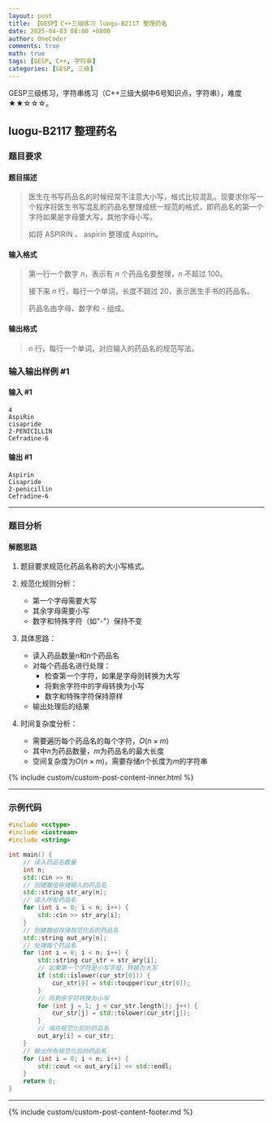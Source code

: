 ```yaml
---
layout: post
title: 【GESP】C++三级练习 luogu-B2117 整理药名
date: 2025-04-03 08:00 +0800
author: OneCoder
comments: true
math: true
tags: [GESP, C++, 字符串]
categories: [GESP, 三级]
---
```

GESP三级练习，字符串练习（C++三级大纲中6号知识点，字符串），难度★★☆☆☆。

<!--more-->

## luogu-B2117 整理药名

### 题目要求

#### 题目描述

>医生在书写药品名的时候经常不注意大小写，格式比较混乱。现要求你写一个程序将医生书写混乱的药品名整理成统一规范的格式，即药品名的第一个字符如果是字母要大写，其他字母小写。
>
>如将 ASPIRIN 、 aspirin 整理成 Aspirin。

#### 输入格式

>第一行一个数字 $n$，表示有 $n$ 个药品名要整理，$n$ 不超过 $100$。
>
>接下来 $n$ 行，每行一个单词，长度不超过 $20$，表示医生手书的药品名。
>
>药品名由字母、数字和 - 组成。

#### 输出格式

>$n$ 行，每行一个单词，对应输入的药品名的规范写法。

### 输入输出样例 #1

#### 输入 #1

```console
4
AspiRin
cisapride
2-PENICILLIN
Cefradine-6
```

#### 输出 #1

```console
Aspirin
Cisapride
2-penicillin
Cefradine-6
```

---

### 题目分析

#### 解题思路

1. 题目要求规范化药品名称的大小写格式。

2. 规范化规则分析：
   - 第一个字母需要大写
   - 其余字母需要小写
   - 数字和特殊字符（如"-"）保持不变

3. 具体思路：
   - 读入药品数量n和n个药品名
   - 对每个药品名进行处理：
     - 检查第一个字符，如果是字母则转换为大写
     - 将剩余字符中的字母转换为小写
     - 数字和特殊字符保持原样
   - 输出处理后的结果

4. 时间复杂度分析：
   - 需要遍历每个药品名的每个字符，$O(n \times m)$
   - 其中$n$为药品数量，$m$为药品名的最大长度
   - 空间复杂度为$O(n \times m)$，需要存储$n$个长度为$m$的字符串

{% include custom/custom-post-content-inner.html %}

---

### 示例代码

```cpp
#include <cctype>
#include <iostream>
#include <string>

int main() {
    // 读入药品名数量
    int n;
    std::cin >> n;
    // 创建数组存储输入的药品名
    std::string str_ary[n];
    // 读入所有药品名
    for (int i = 0; i < n; i++) {
        std::cin >> str_ary[i];
    }
    // 创建数组存储规范化后的药品名
    std::string out_ary[n];
    // 处理每个药品名
    for (int i = 0; i < n; i++) {
        std::string cur_str = str_ary[i];
        // 如果第一个字符是小写字母，转换为大写
        if (std::islower(cur_str[0])) {
            cur_str[0] = std::toupper(cur_str[0]);
        }
        // 将剩余字符转换为小写
        for (int j = 1; j < cur_str.length(); j++) {
            cur_str[j] = std::tolower(cur_str[j]);
        }
        // 保存规范化后的药品名
        out_ary[i] = cur_str;
    }
    // 输出所有规范化后的药品名
    for (int i = 0; i < n; i++) {
        std::cout << out_ary[i] << std::endl;
    }
    return 0;
}
```

---

{% include custom/custom-post-content-footer.md %}
